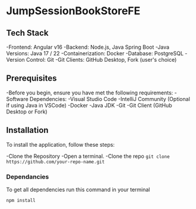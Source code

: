 # JumpSessionBookStoreFE

## Tech Stack
-Frontend: Angular v16
-Backend: Node.js, Java Spring Boot
-Java Versions: Java 17 / 22
-Containerization: Docker
-Database: PostgreSQL
-Version Control: Git
-Git Clients: GitHub Desktop, Fork (user's choice)
## Prerequisites
-Before you begin, ensure you have met the following requirements:
-Software Dependencies:
-Visual Studio Code
-IntelliJ Community (Optional if using Java in VSCode)
-Docker
-Java JDK
-Git
-Git Client (GitHub Desktop or Fork)
## Installation
To install the application, follow these steps:

-Clone the Repository
-Open a terminal.
-Clone the repo
`git clone https://github.com/your-repo-name.git`

### Dependancies 
To get all dependencies run this command in your terminal
```
npm install
```

